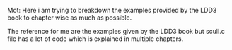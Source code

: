 Mot:
Here i am trying to breakdown the examples provided by the LDD3 book to chapter wise as much as possible.

The reference for me are the examples given by the LDD3 book but scull.c file has a lot of code which is explained 
in multiple chapters.
